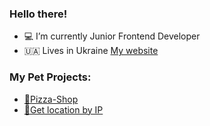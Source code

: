 ### Hello there!
- 💻 I’m currently Junior Frontend Developer
- 🇺🇦 Lives in Ukraine
[My website](https://pryshchenko.github.io/pryshchenko/)
### My Pet Projects:
- [🍕Pizza-Shop](https://pryshchenko.github.io/pizza-shop/)
- [📍Get location by IP](https://pryshchenko.github.io/GetLocationByIP/)
